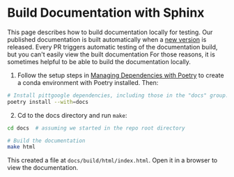 # Build Documentation with Sphinx

This page describes how to build documentation locally for testing.
Our published documentation is built automatically when a [new version](release-new-version.md) is released.
Every PR triggers automatic testing of the documentation build, but you can't easily view the built documentation
For those reasons, it is sometimes helpful to be able to build the documentation locally.

1. Follow the setup steps in [Managing Dependencies with Poetry](manage-dependencies-poetry.md) to create a conda environment with Poetry installed. Then:

```bash
# Install pittgoogle dependencies, including those in the "docs" group.
poetry install --with=docs
```

2. Cd to the docs directory and run `make`:

```bash
cd docs  # assuming we started in the repo root directory

# Build the documentation
make html
```

This created a file at `docs/build/html/index.html`.
Open it in a browser to view the documentation.
